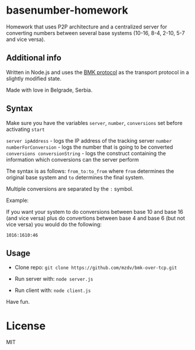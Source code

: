 basenumber-homework
===================
Homework that uses P2P architecture and a centralized server for converting numbers between several base systems (10-16, 8-4, 2-10, 5-7 and vice versa).

Additional info
---------------

Written in Node.js and uses the [BMK protocol](https://github.com/mdv/bmk-over-tcp) as the transport protocol in a slightly modified state.

Made with love in Belgrade, Serbia.

Syntax
------
Make sure you have the variables `server`, `number`, `conversions` set before activating `start`

`server ipAddress` - logs the IP address of the tracking server
`number numberForConversion` - logs the number that is going to be converted
`conversions conversionString` - logs the construct containing the information which conversions can the server perform

The syntax is as follows: `from_to:to_from` where `from` determines the original base system and `to` determines the final system.

Multiple conversions are separated by the `:` symbol.

Example:

If you want your system to do conversions between base 10 and base 16 (and vice versa) plus do convertions between base 4 and base 6
(but not vice versa) you would do the following:

`1016:1610:46`

Usage
-----
- Clone repo: `git clone https://github.com/mzdv/bmk-over-tcp.git`

- Run server with: `node server.js`

- Run client with: `node client.js`

Have fun.

License
=======
MIT
